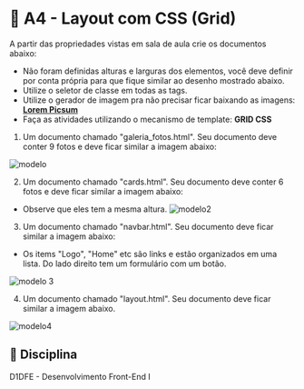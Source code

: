 # 🏫 A4 - Layout com CSS (Grid)

A partir das propriedades vistas em sala de aula crie os documentos abaixo: 
- Não foram definidas alturas e larguras dos elementos, você deve definir por conta própria para que fique similar ao desenho mostrado abaixo.
- Utilize o seletor de classe em todas as tags.
- Utilize o gerador de imagem pra não precisar ficar baixando as imagens: **[Lorem Picsum](https://picsum.photos/)**
- Faça as atividades utilizando o mecanismo de template: **GRID CSS**

1. Um documento chamado "galeria_fotos.html". Seu documento deve conter 9 fotos e deve ficar similar a imagem abaixo:

![modelo](https://github.com/matheusrmatiaspos/D1DFE-A3-Layout-Css-Flexbox/assets/161660766/58f2b746-b59d-45b9-bacf-537c55408d96)

2. Um documento chamado "cards.html". Seu documento deve conter 6 fotos e deve ficar similar a imagem abaixo:
- Observe que eles tem a mesma altura.
![modelo2](https://github.com/matheusrmatiaspos/D1DFE-A3-Layout-Css-Flexbox/assets/161660766/c15a5dc2-9abd-4764-ab9a-7b2ae547d8f1)


3. Um documento chamado "navbar.html". Seu documento deve ficar similar a imagem abaixo: 
- Os items "Logo", "Home" etc são links e estão organizados em uma lista. Do lado direito tem um formulário com um botão.

![modelo 3](https://github.com/matheusrmatiaspos/D1DFE-A3-Layout-Css-Flexbox/assets/161660766/29832cff-f3ee-4ce1-851c-1aa977060566)

4. Um documento chamado "layout.html". Seu documento deve ficar similar a imagem abaixo. 

![modelo4](https://github.com/matheusrmatiaspos/D1DFE-A3-Layout-Css-Grid/assets/161660766/2dada50c-3333-498c-af9e-85d23c42525a)


## 📒 Disciplina
D1DFE - Desenvolvimento Front-End I